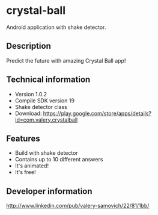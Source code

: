 crystal-ball
============
Android application with shake detector.

Description
-----------
Predict the future with amazing Crystal Ball app!

Technical information
-------------------------
- Version 1.0.2
- Compile SDK version 19
- Shake detector class
- Download: https://play.google.com/store/apps/details?id=com.valery.crystalball

Features
--------

- Build with shake detector
- Contains up to 10 different answers
- It's animated!
- It's free!

Developer information
---------------------
http://www.linkedin.com/pub/valery-samovich/22/81/1bb/
